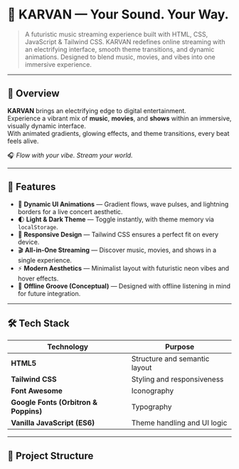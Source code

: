# 🎵 KARVAN — Your Sound. Your Way.

>  A futuristic music streaming experience built with HTML, CSS, JavaScript & Tailwind CSS. KARVAN redefines online streaming with an electrifying interface, smooth theme transitions, and dynamic animations. Designed to blend music, movies, and vibes into one immersive experience.

---

## 🚀 Overview

**KARVAN** brings an electrifying edge to digital entertainment.  
Experience a vibrant mix of **music**, **movies**, and **shows** within an immersive, visually dynamic interface.  
With animated gradients, glowing effects, and theme transitions, every beat feels alive.

🎧 *Flow with your vibe. Stream your world.*

---

## 🌟 Features

- 🎨 **Dynamic UI Animations** — Gradient flows, wave pulses, and lightning borders for a live concert aesthetic.  
- 🌓 **Light & Dark Theme** — Toggle instantly, with theme memory via `localStorage`.  
- 📱 **Responsive Design** — Tailwind CSS ensures a perfect fit on every device.  
- 🎬 **All-in-One Streaming** — Discover music, movies, and shows in a single experience.  
- ⚡ **Modern Aesthetics** — Minimalist layout with futuristic neon vibes and hover effects.  
- 💾 **Offline Groove (Conceptual)** — Designed with offline listening in mind for future integration.

---

## 🛠️ Tech Stack

| Technology | Purpose |
|-------------|----------|
| **HTML5** | Structure and semantic layout |
| **Tailwind CSS** | Styling and responsiveness |
| **Font Awesome** | Iconography |
| **Google Fonts (Orbitron & Poppins)** | Typography |
| **Vanilla JavaScript (ES6)** | Theme handling and UI logic |

---

## 📂 Project Structure

